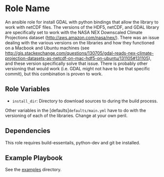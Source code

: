 Role Name
=========

An ansible role for install GDAL with python bindings that allow the library to work with netCDF files. The versions of the HDF5, netCDF, and GDAL library are specifically set to work with the NASA NEX Downscaled Climate Projections dataset (http://aws.amazon.com/nasa/nex/). There was an issue dealing with the various versions on the libraries and how they functioned on a Macbook and Ubuntu machines (see http://gis.stackexchange.com/questions/130705/gdal-reads-nex-climate-projection-datasets-as-netcdf-on-mac-hdf5-on-ubuntu/131105#131105), and these version specifically solve that issue. There is probably other versioning that would work (i.e. GDAL might not have to be that specific commit), but this combination is proven to work.

Role Variables
--------------

- `install_dir`: Directory to download sources to during the build process.

Other variables in the [defaults]`defaults/main.yml` have to do with the versioning of each of the libraries. Change at your own peril.

Dependencies
------------

This role requires build-essentails, python-dev and git be installed.

Example Playbook
----------------

See the [examples](./examples/) directory.
